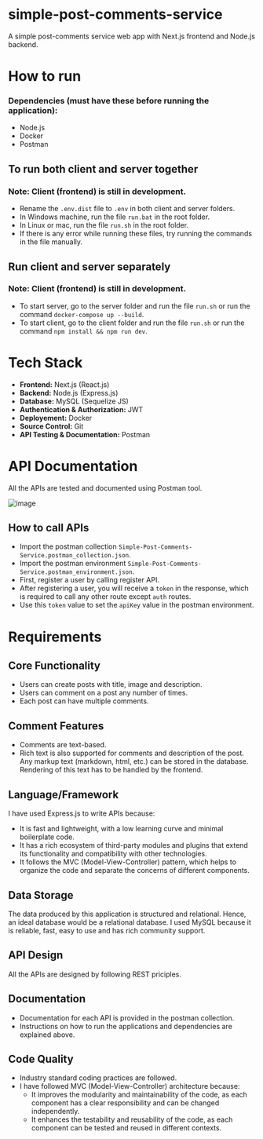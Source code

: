 # simple-post-comments-service

A simple post-comments service web app with Next.js frontend and Node.js backend.

# How to run

### Dependencies (must have these before running the application):
- Node.js
- Docker
- Postman

## To run both client and server together

### Note: Client (frontend) is still in development.

- Rename the ```.env.dist``` file to ```.env``` in both client and server folders.
- In Windows machine, run the file ```run.bat``` in the root folder.
- In Linux or mac, run the file ```run.sh``` in the root folder.
- If there is any error while running these files, try running the commands in the file manually.

## Run client and server separately

### Note: Client (frontend) is still in development.

- To start server, go to the server folder and run the file ```run.sh``` or run the command ```docker-compose up --build```.
- To start client, go to the client folder and run the file ```run.sh``` or run the command ```npm install && npm run dev```.

# Tech Stack

- **Frontend:** Next.js (React.js)
- **Backend:** Node.js (Express.js)
- **Database:** MySQL (Sequelize JS)
- **Authentication & Authorization:** JWT
- **Deployement:** Docker
- **Source Control:** Git
- **API Testing & Documentation:** Postman

# API Documentation

All the APIs are tested and documented using Postman tool.

![image](https://github.com/rajeshy45/simple-post-comments-service/assets/73592971/6c70de31-1e06-4f77-a564-6e1cb0ad5d58)

## How to call APIs

- Import the postman collection ```Simple-Post-Comments-Service.postman_collection.json```.
- Import the postman environment ```Simple-Post-Comments-Service.postman_environment.json```.
- First, register a user by calling register API.
- After registering a user, you will receive a ```token``` in the response, which is required to call any other route except ```auth``` routes.
- Use this ```token``` value to set the ```apiKey``` value in the postman environment.

# Requirements

## Core Functionality

- Users can create posts with title, image and description.
- Users can comment on a post any number of times.
- Each post can have multiple comments.

## Comment Features

- Comments are text-based.
- Rich text is also supported for comments and description of the post. Any markup text (markdown, html, etc.) can be stored in the database. Rendering of this text has to be handled by the frontend.

## Language/Framework

I have used Express.js to write APIs because:
- It is fast and lightweight, with a low learning curve and minimal boilerplate code.
- It has a rich ecosystem of third-party modules and plugins that extend its functionality and compatibility with other technologies.
- It follows the MVC (Model-View-Controller) pattern, which helps to organize the code and separate the concerns of different components.

## Data Storage

The data produced by this application is structured and relational. Hence, an ideal database would be a relational database. I used MySQL because it is reliable, fast, easy to use and has rich community support.

## API Design

All the APIs are designed by following REST priciples.

## Documentation

- Documentation for each API is provided in the postman collection.
- Instructions on how to run the applications and dependencies are explained above.

## Code Quality

- Industry standard coding practices are followed.
- I have followed MVC (Model-View-Controller) architecture because:
  - It improves the modularity and maintainability of the code, as each component has a clear responsibility and can be changed independently.
  - It enhances the testability and reusability of the code, as each component can be tested and reused in different contexts.
